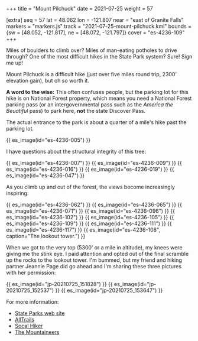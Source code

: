 +++
title = "Mount Pilchuck"
date = 2021-07-25
weight = 57

[extra]
seq = 57
lat = 48.062
lon = -121.807
near = "east of Granite Falls"
markers = "markers.js"
track = "2021-07-25-mount-pilchuck.kml"
bounds = {sw = [48.052, -121.817], ne = [48.072, -121.797]}
cover = "es-4236-109"
+++

Miles of boulders to climb over? Miles of man-eating potholes to drive through? One of the most difficult hikes in the State Park system? Sure! Sign me up!

<!-- more -->

Mount Pilchuck is a difficult hike (just over five miles round trip, 2300’ elevation gain), but oh so worth it.

**A word to the wise:** This often confuses people, but the parking lot for this hike is on National Forest property, which means you need a National Forest parking pass (or an intergovernmental pass such as the _America the Beuatiful_ pass) to park here, **not** the state Discover Pass.

The actual entrance to the park is about a quarter of a mile's hike past the parking lot.

{{ es_image(id="es-4236-005") }}

I have questions about the structural integrity of this tree:

{{ es_image(id="es-4236-007") }}
{{ es_image(id="es-4236-009") }}
{{ es_image(id="es-4236-016") }}
{{ es_image(id="es-4236-019") }}
{{ es_image(id="es-4236-047") }}

As you climb up and out of the forest, the views become increasingly inspiring:

{{ es_image(id="es-4236-062") }}
{{ es_image(id="es-4236-065") }}
{{ es_image(id="es-4236-071") }}
{{ es_image(id="es-4236-096") }}
{{ es_image(id="es-4236-102") }}
{{ es_image(id="es-4236-105") }}
{{ es_image(id="es-4236-109") }}
{{ es_image(id="es-4236-111") }}
{{ es_image(id="es-4236-117") }}
{{ es_image(id="es-4236-108", caption="The lookout tower.") }}

When we got to the very top (5300’ or a mile in altitude), my knees were giving me the stink eye. I paid attention and opted out of the final scramble up the rocks to the lookout tower. I'm bummed, but my friend and hiking partner Jeannie Page did go ahead and I'm sharing these three pictures with her permission:

{{ es_image(id="jp-20210725_151828") }}
{{ es_image(id="jp-20210725_152537") }}
{{ es_image(id="jp-20210725_153647") }}

For more information:

* [State Parks web site](https://parks.state.wa.us/548/Mount-Pilchuck)
* [AllTrails](https://www.alltrails.com/trail/us/washington/mount-pilchuck-trail)
* [Socal Hiker](https://socalhiker.net/hiking-mount-pilchuck/)
* [The Mountaineers](https://www.mountaineers.org/activities/routes-places/mount-pilchuck)
